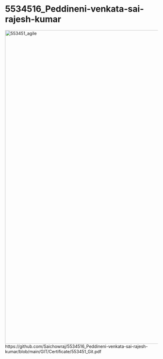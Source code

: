 # 5534516_Peddineni-venkata-sai-rajesh-kumar
<img width="1919" height="1033" alt="553451_agile" src="https://github.com/user-attachments/assets/8fbf8d48-d4e6-4d1a-8dbe-fe6c50512de5" />
https://github.com/Saichowraj/5534516_Peddineni-venkata-sai-rajesh-kumar/blob/main/GIT/Certificate/553451_Git.pdf
